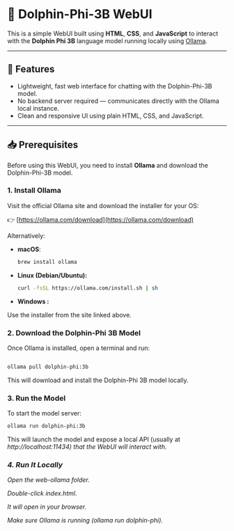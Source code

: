 # 🐬 Dolphin-Phi-3B WebUI

This is a simple WebUI built using **HTML**, **CSS**, and **JavaScript** to interact with the **Dolphin Phi 3B** language model running locally using [Ollama](https://ollama.com/).

---

## 🚀 Features

- Lightweight, fast web interface for chatting with the Dolphin-Phi-3B model.
- No backend server required — communicates directly with the Ollama local instance.
- Clean and responsive UI using plain HTML, CSS, and JavaScript.

---

## 📥 Prerequisites

Before using this WebUI, you need to install **Ollama** and download the Dolphin-Phi-3B model.

### 1. Install Ollama

Visit the official Ollama site and download the installer for your OS:

👉 [https://ollama.com/download](https://ollama.com/download)

Alternatively:

- **macOS**:

  ```bash
  brew install ollama

  ```

- **Linux (Debian/Ubuntu):**

  ```bash
  curl -fsSL https://ollama.com/install.sh | sh
  ```

- **Windows :**

Use the installer from the site linked above.

### 2. Download the Dolphin-Phi 3B Model

Once Ollama is installed, open a terminal and run:

```bash

ollama pull dolphin-phi:3b

```

This will download and install the Dolphin-Phi 3B model locally.

### 3. Run the Model

To start the model server:

```bash
ollama run dolphin-phi:3b
```

This will launch the model and expose a local API (usually at <i>http://localhost:11434<i>) that the WebUI will interact with.

### 4. Run It Locally

Open the web-ollama folder.

Double-click index.html.

It will open in your browser.

Make sure Ollama is running (<i>ollama run dolphin-phi<i>).
